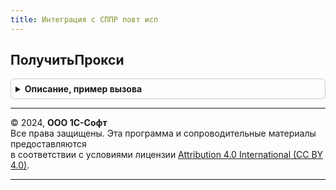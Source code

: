 ```yaml
---
title: Интеграция с СППР повт исп
---
```



## ПолучитьПрокси
<details style="margin: 1em 0; padding: 0.5em; border: 1px solid #ccc; border-radius: 6px;">

<summary style="font-weight: bold; cursor: pointer;">Описание, пример вызова</summary>

```bsl

// Создает прокси веб-сервиса СППР. В случае ошибки при создании вызывается исключение.
//
// Возвращаемое значение:
//	WSПрокси - Прокси веб-сервиса
//
Функция ПолучитьПрокси() Экспорт
```

Пример вызова
```bsl
Результат = ИнтеграцияССППРПовтИсп.ПолучитьПрокси() 
```
</details>

---

© 2024, **ООО 1С-Софт**  
Все права защищены. Эта программа и сопроводительные материалы предоставляются  
в соответствии с условиями лицензии [Attribution 4.0 International (CC BY 4.0)](https://creativecommons.org/licenses/by/4.0/legalcode).

---
